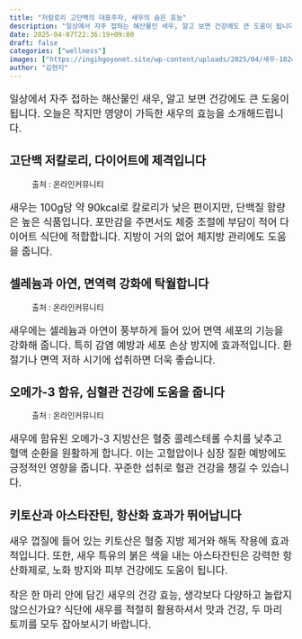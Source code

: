 ```yaml
---
title: "저칼로리 고단백의 대표주자, 새우의 숨은 효능"
description: "일상에서 자주 접하는 해산물인 새우, 알고 보면 건강에도 큰 도움이 됩니다. 오늘은 작지만 영양이 가득한 새우의 효능을 소개해드립니다."
date: 2025-04-07T22:36:19+09:00
draft: false
categories: ["wellness"]
images: ["https://ingihgoyonet.site/wp-content/uploads/2025/04/새우-1024x683.jpg", "https://ingihgoyonet.site/wp-content/uploads/2025/04/새우요리-1024x683.jpg", "https://ingihgoyonet.site/wp-content/uploads/2025/04/새우효능-1024x683.jpg"]
author: "김현지"
---
```


<p style="font-size:18px">일상에서 자주 접하는 해산물인 새우, 알고 보면 건강에도 큰 도움이 됩니다. 오늘은 작지만 영양이 가득한 새우의 효능을 소개해드립니다.</p> <h2 >고단백 저칼로리, 다이어트에 제격입니다</h2> <figure ><img src="https://ingihgoyonet.site/wp-content/uploads/2025/04/새우-1024x683.jpg" alt="" style="aspect-ratio:16/9;object-fit:cover"/><figcaption >출처 : 온라인커뮤니티</figcaption></figure> <p style="font-size:18px">새우는 100g당 약 90kcal로 칼로리가 낮은 편이지만, 단백질 함량은 높은 식품입니다. 포만감을 주면서도 체중 조절에 부담이 적어 다이어트 식단에 적합합니다. 지방이 거의 없어 체지방 관리에도 도움을 줍니다.</p> <h2 >셀레늄과 아연, 면역력 강화에 탁월합니다</h2> <figure ><img src="https://ingihgoyonet.site/wp-content/uploads/2025/04/새우요리-1024x683.jpg" alt="" style="aspect-ratio:16/9;object-fit:cover"/><figcaption >출처 : 온라인커뮤니티</figcaption></figure> <p style="font-size:18px">새우에는 셀레늄과 아연이 풍부하게 들어 있어 면역 세포의 기능을 강화해 줍니다. 특히 감염 예방과 세포 손상 방지에 효과적입니다. 환절기나 면역 저하 시기에 섭취하면 더욱 좋습니다.</p> <h2 >오메가-3 함유, 심혈관 건강에 도움을 줍니다</h2> <figure ><img src="https://ingihgoyonet.site/wp-content/uploads/2025/04/새우효능-1024x683.jpg" alt="" /><figcaption >출처 : 온라인커뮤니티</figcaption></figure> <p style="font-size:18px">새우에 함유된 오메가-3 지방산은 혈중 콜레스테롤 수치를 낮추고 혈액 순환을 원활하게 합니다. 이는 고혈압이나 심장 질환 예방에도 긍정적인 영향을 줍니다. 꾸준한 섭취로 혈관 건강을 챙길 수 있습니다.</p> <h2 >키토산과 아스타잔틴, 항산화 효과가 뛰어납니다</h2> <p style="font-size:18px">새우 껍질에 들어 있는 키토산은 혈중 지방 제거와 해독 작용에 효과적입니다. 또한, 새우 특유의 붉은 색을 내는 아스타잔틴은 강력한 항산화제로, 노화 방지와 피부 건강에도 도움이 됩니다.</p> <p style="font-size:18px">작은 한 마리 안에 담긴 새우의 건강 효능, 생각보다 다양하고 놀랍지 않으신가요? 식단에 새우를 적절히 활용하셔서 맛과 건강, 두 마리 토끼를 모두 잡아보시기 바랍니다.</p>